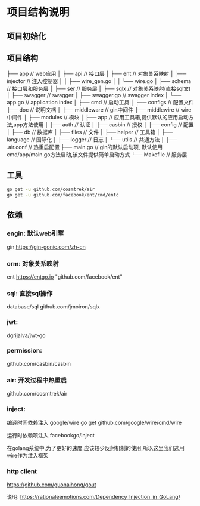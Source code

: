 # 项目结构说明

## 项目初始化

## 项目结构

 ├── app                         // web应用
 │   ├── api                     // 接口层
 │   ├── ent                     // 对象关系映射
 │   ├── injector                // 注入控制器
 │   │   ├── wire_gen.go
 │   │   └── wire.go
 │   ├── schema                  // 接口层和服务层
 │   ├── ser                     // 服务层
 │   ├── sqlx                    // 对象关系映射(直接sql文)
 │   ├── swagger                 // swagger
 │   ├── swagger.go              // swagger index
 │   └── app.go                  // application index
 │
 ├── cmd                         // 启动工具
 │
 ├── configs                     // 配置文件
 ├── doc                         // 说明文档
 │
 ├── middleware                  // gin中间件
 ├── middlewire                  // wire中间件
 │
 ├── modules                     // 模块
 │   ├── app                     // 应用工具箱,提供默认的应用启动方法,app方法使用
 │   ├── auth                    // 认证
 │   ├── casbin                  // 授权
 │   ├── config                  // 配置
 │   ├── db                      // 数据库
 │   ├── files                   // 文件
 │   ├── helper                  // 工具箱
 │   ├── language                // 国际化
 │   ├── logger                  // 日志
 │   └── utils                   // 共通方法
 │
 ├── .air.conf                   // 热重启配置
 ├── main.go                     // gin的默认启动项, 默认使用cmd/app/main.go方法启动,该文件提供简单启动方式
 └── Makefile                    // 服务层

## 工具
```sh
go get -u github.com/cosmtrek/air
go get -u github.com/facebook/ent/cmd/entc
```
## 依赖
### engin:  默认web引擎
gin https://gin-gonic.com/zh-cn

### orm: 对象关系映射
ent https://entgo.io
"github.com/facebook/ent"

### sql: 直接sql操作
database/sql
github.com/jmoiron/sqlx

### jwt:
dgrijalva/jwt-go

### permission:
github.com/casbin/casbin

### air: 开发过程中热重启
github.com/cosmtrek/air

### inject:
编译时间依赖注入
google/wire
go get github.com/google/wire/cmd/wire

运行时依赖项注入
facebookgo/inject

在golang系统中,为了更好的速度,应该较少反射机制的使用,所以这里我们选用wire作为注入框架

### http client
https://github.com/guonaihong/gout

说明:
https://rationaleemotions.com/Dependency_Injection_in_GoLang/
